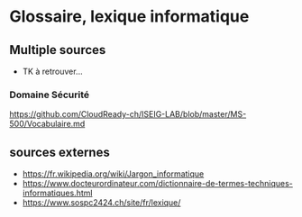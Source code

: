# Glossaire, lexique informatique
## Multiple sources
* TK à retrouver...

### Domaine Sécurité
https://github.com/CloudReady-ch/ISEIG-LAB/blob/master/MS-500/Vocabulaire.md

## sources externes
* https://fr.wikipedia.org/wiki/Jargon_informatique
* https://www.docteurordinateur.com/dictionnaire-de-termes-techniques-informatiques.html
* https://www.sospc2424.ch/site/fr/lexique/
